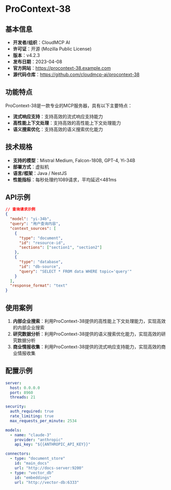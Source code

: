 # ProContext-38

## 基本信息

- **开发者/组织**：CloudMCP AI
- **许可证**：开源 (Mozilla Public License)
- **版本**：v4.2.3
- **发布日期**：2023-04-08
- **官方网站**：https://procontext-38.example.com
- **源代码仓库**：https://github.com/cloudmcp-ai/procontext-38

## 功能特点

ProContext-38是一款专业的MCP服务器，具有以下主要特点：

- **流式响应支持**：支持高效的流式响应支持能力
- **高性能上下文处理**：支持高效的高性能上下文处理能力
- **语义搜索优化**：支持高效的语义搜索优化能力


## 技术规格

- **支持的模型**：Mistral Medium, Falcon-180B, GPT-4, Yi-34B
- **部署方式**：虚拟机
- **语言/框架**：Java / NestJS
- **性能指标**：每秒处理约1089请求，平均延迟<481ms

## API示例

```json
// 查询请求示例
{
  "model": "yi-34b",
  "query": "用户查询内容",
  "context_sources": [
    {
      "type": "document",
      "id": "resource-id",
      "sections": ["section1", "section2"]
    },
    {
      "type": "database",
      "id": "db-source",
      "query": "SELECT * FROM data WHERE topic='query'"
    }
  ],
  "response_format": "text"
}
```

## 使用案例

1. **内部企业搜索**：利用ProContext-38提供的高性能上下文处理能力，实现高效的内部企业搜索
2. **研究数据分析**：利用ProContext-38提供的语义搜索优化能力，实现高效的研究数据分析
3. **商业情报收集**：利用ProContext-38提供的流式响应支持能力，实现高效的商业情报收集


## 配置示例

```yaml
server:
  host: 0.0.0.0
  port: 8960
  threads: 21

security:
  auth_required: true
  rate_limiting: true
  max_requests_per_minute: 2534

models:
  - name: "claude-3"
    provider: "anthropic"
    api_key: "${{ANTHROPIC_API_KEY}}"

connectors:
  - type: "document_store"
    id: "main_docs"
    url: "http://docs-server:9200"
  - type: "vector_db"
    id: "embeddings"
    url: "http://vector-db:6333"
```